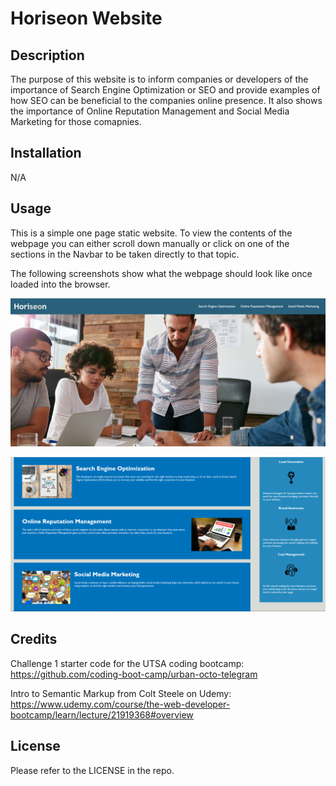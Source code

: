# Horiseon Website

## Description

The purpose of this website is to inform companies or developers of the importance of Search Engine Optimization or SEO and provide examples of how SEO can be beneficial to the companies online presence. It also shows the importance of Online Reputation Management and Social Media Marketing for those comapnies.

## Installation

N/A

## Usage

This is a simple one page static website. To view the contents of the webpage you can either scroll down manually or click on one of the sections in the Navbar to be taken directly to that topic.

The following screenshots show what the webpage should look like once loaded into the browser.

![Screenshot showing top of the webpage including Website name, navbar and a background image](assets/images/Screen-shot-1.PNG)

![Screenshot showing main part of the webpage including sections of each topic](assets/images/Screen-shot-2.PNG)

## Credits

Challenge 1 starter code for the UTSA coding bootcamp: https://github.com/coding-boot-camp/urban-octo-telegram

Intro to Semantic Markup from Colt Steele on Udemy: https://www.udemy.com/course/the-web-developer-bootcamp/learn/lecture/21919368#overview


## License

Please refer to the LICENSE in the repo.
